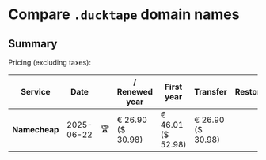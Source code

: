 # Compare `.ducktape` domain names

## Summary

Pricing (excluding taxes):

| Service | Date |  | / Renewed year | First year | Transfer | Restoration |
|--|--|--|--|--|--|--|
| **Namecheap** | 2025-06-22 | 🏆 | € 26.90<br>($ 30.98) | € 46.01<br>($ 52.98) | € 26.90<br>($ 30.98) |  |
